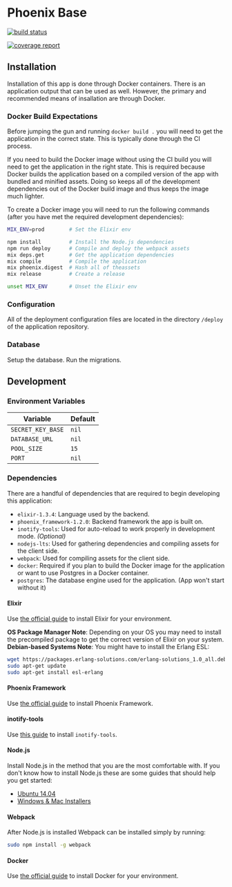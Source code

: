 # Phoenix Base

[![build status](https://gitlab.com/nikko.miu/phoenix_base/badges/master/build.svg)](https://gitlab.com/nikko.miu/phoenix_base/commits/master)

[![coverage report](https://gitlab.com/nikko.miu/phoenix_base/badges/master/coverage.svg)](https://gitlab.com/nikko.miu/phoenix_base/commits/master)

## Installation

Installation of this app is done through Docker containers. There is an application output that
can be used as well. However, the primary and recommended means of insallation are through Docker.

### Docker Build Expectations

Before jumping the gun and running `docker build .` you will need to get the application in the correct state. This is typically done through the CI process.

If you need to build the Docker image without using the CI build you will need to get the application in the right state. This is required because Docker builds the application based on a compiled version of the app with bundled and minified assets. Doing so keeps all of the development dependencies out of the Docker build image and thus keeps the image much lighter.

To create a Docker image you will need to run the following commands (after you have met the required development dependencies):

```bash
MIX_ENV=prod        # Set the Elixir env

npm install         # Install the Node.js dependencies
npm run deploy      # Compile and deploy the webpack assets
mix deps.get        # Get the application dependencies
mix compile         # Compile the application
mix phoenix.digest  # Hash all of theassets
mix release         # Create a release

unset MIX_ENV       # Unset the Elixir env
```

### Configuration

All of the deployment configuration files are located in the directory `/deploy` of the application repository.

### Database

Setup the database.
Run the migrations.

## Development

### Environment Variables

| Variable | Default |
| -------- | ------- |
| `SECRET_KEY_BASE` | `nil` |
| `DATABASE_URL` | `nil` |
| `POOL_SIZE` | `15` |
| `PORT` | `nil` |

### Dependencies

There are a handful of dependencies that are required to begin developing this application:

- `elixir-1.3.4`: Language used by the backend.
- `phoenix_framework-1.2.0`: Backend framework the app is built on.
- `inotify-tools`: Used for auto-reload to work properly in development mode. *(Optional)*
- `nodejs-lts`: Used for gathering dependencies and compiling assets for the client side.
- `webpack`: Used for compiling assets for the client side.
- `docker`: Required if you plan to build the Docker image for the application or want to use Postgres in a Docker container.
- `postgres`: The database engine used for the application. (App won't start without it)

#### Elixir

Use [the official guide](http://elixir-lang.org/install.html) to install Elixir for your environment.

**OS Package Manager Note**: Depending on your OS you may need to install the precompiled package to get the correct version of Elixir on your system.
**Debian-based Systems Note**: You might have to install the Erlang ESL:

```bash
wget https://packages.erlang-solutions.com/erlang-solutions_1.0_all.deb && sudo dpkg -i erlang-solutions_1.0_all.deb
sudo apt-get update
sudo apt-get install esl-erlang
```

#### Phoenix Framework

Use [the official guide](http://www.phoenixframework.org/docs/installation) to install Phoenix Framework.

#### inotify-tools

Use [this guide](https://github.com/rvoicilas/inotify-tools/wiki) to install `inotify-tools`.

#### Node.js

Install Node.js in the method that you are the most comfortable with. If you don't know how to install Node.js these are some guides that should help you get started:

- [Ubuntu 14.04](https://www.digitalocean.com/community/tutorials/how-to-install-node-js-on-an-ubuntu-14-04-server)
- [Windows & Mac Installers](https://nodejs.org/en/download/)

#### Webpack

After Node.js is installed Webpack can be installed simply by running:

```bash
sudo npm install -g webpack
```

#### Docker

Use [the official guide](https://docs.docker.com/engine/installation/) to install Docker for your environment.
